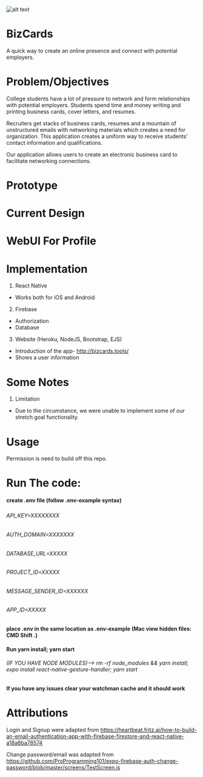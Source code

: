 ![alt text](http://bizcards.tools/images/logo1.png "Bizcards")

# BizCards
A quick way to create an online presence and connect with potential employers. 

# Problem/Objectives
College students have a lot of pressure to network and form relationships with potential employers. Students spend time and money writing and printing business cards, cover letters, and resumes. 

Recruiters get stacks of business cards, resumes and a mountain of unstructured emails with networking materials which creates a need for organization. This application creates a uniform way to receive students’ contact information and qualifications. 

Our application allows users to create an electronic business card to facilitate networking connections. 

# Prototype 


# Current Design 


# WebUI For Profile


# Implementation
1. React Native
  - Works both for iOS and Android 
  
2. Firebase
  - Authorization
  - Database
  
3. Website (Heroku, NodeJS, Bootstrap, EJS)
  - Introduction of the app- http://bizcards.tools/
  - Shows a user information


# Some Notes
1. Limitation
  - Due to the  circumstance, we were unable to implement some of our stretch goal functionality.

# Usage
Permission is need to build off this repo.


# Run The code:
#### create .env file (follow .env-example syntax)
#####
###### API_KEY=XXXXXXXX
###### AUTH_DOMAIN=XXXXXXX
###### DATABASE_URL=XXXXX
###### PROJECT_ID=XXXXX
###### MESSAGE_SENDER_ID=XXXXXX
###### APP_ID=XXXXX
#####
#### place .env in the same location as .env-example (Mac view hidden files: CMD Shift .)
#### Run yarn install; yarn start
###### (IF YOU HAVE NODE MODULES)--> rm -rf node_modules && yarn install; expo install react-native-gesture-handler; yarn start
#### If you have any issues clear your watchman cache and it should work 

# Attributions
Login and Signup were adapted from https://heartbeat.fritz.ai/how-to-build-an-email-authentication-app-with-firebase-firestore-and-react-native-a18a8ba78574 

Change password/email was adapted from https://github.com/ProProgramming101/expo-firebase-auth-change-password/blob/master/screens/TestScreen.js 

